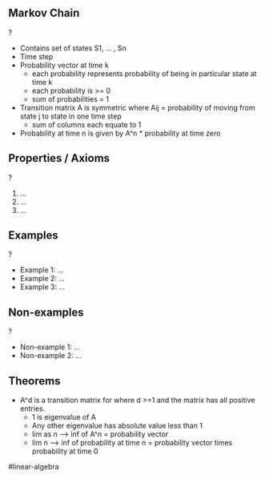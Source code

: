 
## Markov Chain
?
- Contains set of states S1, ... , Sn
- Time step
- Probability vector at time k
	- each probability represents probability of being in particular state at time k
	- each probability is >= 0
	- sum of probabilities = 1
- Transition matrix A is symmetric where Aij = probability of moving from state j to state in one time step
	- sum of columns each equate to 1
- Probability at time n is given by A^n * probability at time zero

## Properties / Axioms
?
1. ...
2. ...
3. ...

## Examples
?
- Example 1: ...
‎ 
- Example 2: ...
‎ 
- Example 3: ...

## Non-examples
?
- Non-example 1: ...
- Non-example 2: ...

## Theorems
- A^d is a transition matrix for where d >=1 and the matrix has all positive entries.
	- 1 is eigenvalue of A
	- Any other eigenvalue has absolute value less than 1
	- lim as n --> inf of A^n = probability vector
	- lim n --> inf of probability at time n = probability vector times probability at time 0





#linear-algebra